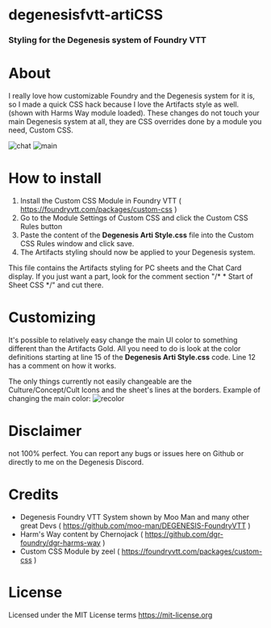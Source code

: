 # degenesisfvtt-artiCSS
### Styling for the Degenesis system of Foundry VTT

# About
I really love how customizable Foundry and the Degenesis system for it is, so I made a quick CSS hack because I love the Artifacts style as well. (shown with Harms Way module loaded). These changes do not touch your main Degenesis system at all, they are CSS overrides done by a module you need, Custom CSS.

![chat](https://user-images.githubusercontent.com/72170114/134515530-f8d89b3e-6de9-4d17-bdaa-64bc81652652.png)
![main](https://user-images.githubusercontent.com/72170114/134515544-d87a5dae-f057-4892-93bd-9b54d298ef92.png)

# How to install
1. Install the Custom CSS Module in Foundry VTT ( https://foundryvtt.com/packages/custom-css )
2. Go to the Module Settings of Custom CSS and click the Custom CSS Rules button
3. Paste the content of the **Degenesis Arti Style.css** file into the Custom CSS Rules window and click save.
4. The Artifacts styling should now be applied to your Degenesis system.

This file contains the Artifacts styling for PC sheets and the Chat Card display. If you just want a part, look for the comment section "/* * Start of Sheet CSS */" and cut there. 

# Customizing
It's possible to relatively easy change the main UI color to something different than the Artifacts Gold. All you need to do is look at the color definitions starting at line 15 of the **Degenesis Arti Style.css** code. Line 12 has a comment on how it works.

The only things currently not easily changeable are the Culture/Concept/Cult Icons and the sheet's lines at the borders.
Example of changing the main color:
![recolor](https://user-images.githubusercontent.com/72170114/134515554-e4f8cdce-ef1f-424e-ba1d-71d216745c59.png)

# Disclaimer
not 100% perfect. You can report any bugs or issues here on Github or directly to me on the Degenesis Discord.

# Credits
- Degenesis Foundry VTT System shown by Moo Man and many other great Devs ( https://github.com/moo-man/DEGENESIS-FoundryVTT )
- Harm's Way content by Chernojack ( https://github.com/dgr-foundry/dgr-harms-way )
- Custom CSS Module by zeel ( https://foundryvtt.com/packages/custom-css )

# License
Licensed under the MIT License terms https://mit-license.org
